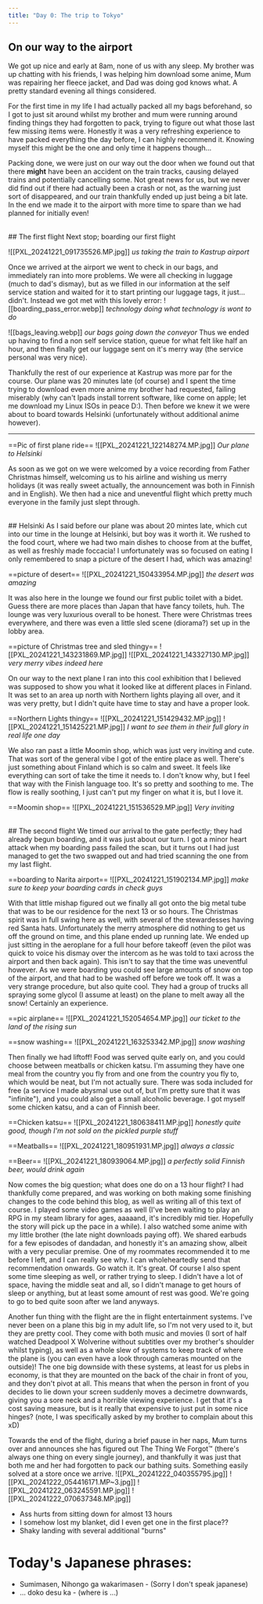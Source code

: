 ```yaml
---
title: "Day 0: The trip to Tokyo"
---
```

## On our way to the airport
We got up nice and early at 8am, none of us with any sleep. My brother was up chatting with his friends, I was helping him download some anime, Mum was repairing her fleece jacket, and Dad was doing god knows what. A pretty standard evening all things considered.

For the first time in my life I had actually packed all my bags beforehand, so I got to just sit around whilst my brother and mum were running around finding things they had forgotten to pack, trying to figure out what those last few missing items were. Honestly it was a very refreshing experience to have packed everything the day before, I can highly recommend it. Knowing myself this might be the one and only time it happens though...

Packing done, we were just on our way out the door when we found out that there **might** have been an accident on the train tracks, causing delayed trains and potentially cancelling some. Not great news for us, but we never did find out if there had actually been a crash or not, as the warning just sort of disappeared, and our train thankfully ended up just being a bit late. In the end we made it to the airport with more time to spare than we had planned for initially even!

<br>
## The first flight
Next stop; boarding our first flight

![[PXL_20241221_091735526.MP.jpg]]
*us taking the train to Kastrup airport*

Once we arrived at the airport we went to check in our bags, and immediately ran into more problems. We were all checking in luggage (much to dad's dismay), but as we filled in our information at the self service station and waited for it to start printing our luggage tags, it just... didn't. Instead we got met with this lovely error:
![[boarding_pass_error.webp]]
*technology doing what technology is wont to do*


<span class="rightimg"><span class ="smallimg">
![[bags_leaving.webp]]
*our bags going down the conveyor*
</span></span>
Thus we ended up having to find a non self service station, queue for what felt like half an hour, and then finally get our luggage sent on it's merry way (the service personal was very nice).

Thankfully the rest of our experience at Kastrup was more par for the course. Our plane was 20 minutes late (of course) and I spent the time trying to download even more anime my brother had requested, failing miserably (why can't Ipads install torrent software, like come on apple; let me download my Linux ISOs in peace D:). Then before we knew it we were about to board towards Helsinki (unfortunately without additional anime however).

---
==Pic of first plane ride==
![[PXL_20241221_122148274.MP.jpg]]
*Our plane to Helsinki*

As soon as we got on we were welcomed by a voice recording from Father Christmas himself, welcoming us to his airline and wishing us merry holidays (it was really sweet actually, the announcement was both in Finnish and in English). We then had a nice and uneventful flight which pretty much everyone in the family just slept through.

<br>
## Helsinki
As I said before our plane was about 20 mintes late, which cut into our time in the lounge at Helsinki, but boy was it worth it. We rushed to the food court, where we had two main dishes to choose from at the buffet, as well as freshly made foccacia! I unfortunately was so focused on eating I only remembered to snap a picture of the desert I had, which was amazing!

==picture of desert==
![[PXL_20241221_150433954.MP.jpg]]
*the desert was amazing*

It was also here in the lounge we found our first public toilet with a bidet. Guess there are more places than Japan that have fancy toilets, huh. The lounge was very luxurious overall to be honest. There were Christmas trees everywhere, and there was even a little sled scene (diorama?) set up in the lobby area.

==picture of Christmas tree and sled thingy==
![[PXL_20241221_143231869.MP.jpg]]
![[PXL_20241221_143327130.MP.jpg]]
*very merry vibes indeed here*

On our way to the next plane I ran into this cool exhibition that I believed was supposed to show you what it looked like at different places in Finland. It was set to an area up north with Northern lights playing all over, and it was very pretty, but I didn't quite have time to stay and have a proper look.

==Northern Lights thingy==
![[PXL_20241221_151429432.MP.jpg]]
![[PXL_20241221_151425221.MP.jpg]]
*I want to see them in their full glory in real life one day*

We also ran past a little Moomin shop, which was just very inviting and cute. That was sort of the general vibe I got of the entire place as well. There's just something about Finland which is so calm and sweet. It feels like everything can sort of take the time it needs to. I don't know why, but I feel that way with the Finish language too. It's so pretty and soothing to me. The flow is really soothing, I just can't put my finger on what it is, but I love it.

==Moomin shop==
![[PXL_20241221_151536529.MP.jpg]]
*Very inviting*

<br>
## The second flight
We timed our arrival to the gate perfectly; they had already begun boarding, and it was just about our turn. I got a minor heart attack when my boarding pass failed the scan, but it turns out I had just managed to get the two swapped out and had tried scanning the one from my last flight.

==boarding to Narita airport==
![[PXL_20241221_151902134.MP.jpg]]
*make sure to keep your boarding cards in check guys*

With that little mishap figured out we finally all got onto the big metal tube that was to be our residence for the next 13 or so hours. The Christmas spirit was in full swing here as well, with several of the stewardesses having red Santa hats. Unfortunately the merry atmosphere did nothing to get us off the ground on time, and this plane ended up running late. We ended up just sitting in the aeroplane for a full hour before takeoff (even the pilot was quick to voice his dismay over the intercom as he was told to taxi across the airport and then back again). This isn't to say that the time was uneventful however. As we were boarding you could see large amounts of snow on top of the airport, and that had to be washed off before we took off. It was a very strange procedure, but also quite cool. They had a group of trucks all spraying some glycol (I assume at least) on the plane to melt away all the snow! Certainly an experience.

==pic airplane==
![[PXL_20241221_152054654.MP.jpg]]
*our ticket to the land of the rising sun*

==snow washing==
![[PXL_20241221_163253342.MP.jpg]]
*snow washing*

Then finally we had liftoff! Food was served quite early on, and you could choose between meatballs or chicken katsu. I'm assuming they have one meal from the country you fly from and one from the country you fly to, which would be neat, but I'm not actually sure. There was soda included for free (a service I made abysmal use out of, but I'm pretty sure that it was "infinite"), and you could also get a small alcoholic beverage. I got myself some chicken katsu, and a can of Finnish beer. 

==Chicken katsu==
![[PXL_20241221_180638411.MP.jpg]]
*honestly quite good, though I'm not sold on the pickled purple stuff*

==Meatballs==
![[PXL_20241221_180951931.MP.jpg]]
*always a classic*

==Beer==
![[PXL_20241221_180939064.MP.jpg]]
*a perfectly solid Finnish beer, would drink again*

Now comes the big question; what does one do on a 13 hour flight? I had thankfully come prepared, and was working on both making some finishing changes to the code behind this blog, as well as writing all of this text of course. I played some video games as well (I've been waiting to play an RPG in my steam library for ages, aaaaand, it's incredibly mid tier. Hopefully the story will pick up the pace in a while). I also watched some anime with my little brother (the late night downloads paying off). We shared earbuds for a few episodes of dandadan, and honestly it's an amazing show, albeit with a very peculiar premise. One of my roommates recommended it to me before I left, and I can really see why. I can wholeheartedly send that recommendation onwards. Go watch it. It's great. Of course I also spent some time sleeping as well, or rather trying to sleep. I didn't have a lot of space, having the middle seat and all, so I didn't manage to get hours of sleep or anything, but at least some amount of rest was good. We're going to go to bed quite soon after we land anyways.

Another fun thing with the flight are the in flight entertainment systems. I've never been on a plane this big in my adult life, so I'm not very used to it, but they are pretty cool. They come with both music and movies (I sort of half watched Deadpool X Wolverine without subtitles over my brother's shoulder whilst typing), as well as a whole slew of systems to keep track of where the plane is (you can even have a look through cameras mounted on the outside)! The one big downside with these systems, at least for us plebs in economy, is that they are mounted on the back of the chair in front of you, and they don't pivot at all. This means that when the person in front of you decides to lie down your screen suddenly moves a decimetre downwards, giving you a sore neck and a horrible viewing experience. I get that it's a cost saving measure, but is it really that expensive to just put in some nice hinges? (note, I was specifically asked by my brother to complain about this xD)

Towards the end of the flight, during a brief pause in her naps, Mum turns over and announces she has figured out The Thing We Forgot™ (there's always one thing on every single journey), and thankfully it was just that both me and her had forgotten to pack our bathing suits. Something easily solved at a store once we arrive.
![[PXL_20241222_040355795.jpg]]
![[PXL_20241222_054416171.MP~3.jpg]]
![[PXL_20241222_063245591.MP.jpg]]
![[PXL_20241222_070637348.MP.jpg]]
<br>
* Ass hurts from sitting down for almost 13 hours
* I somehow lost my blanket, did I even get one in the first place??
* Shaky landing with several additional "burns"
# Today's Japanese phrases:
* Sumimasen, Nihongo ga wakarimasen - (Sorry I don't speak japanese)
* ... doko desu ka - (where is ...)
